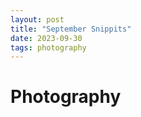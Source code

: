 ```yaml
---
layout: post
title: "September Snippits"
date: 2023-09-30
tags: photography
---
```


# Photography



